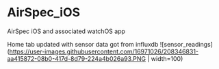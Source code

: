 # AirSpec_iOS
AirSpec iOS and associated watchOS app

Home tab updated with sensor data got from influxdb
![sensor_readings](https://user-images.githubusercontent.com/16971026/208346831-aa415872-08b0-417d-8d79-224a4b026a93.PNG | width=100)
